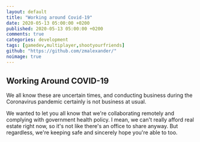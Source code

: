 ```yaml
---
layout: default
title: "Working around Covid-19"
date: 2020-05-13 05:00:00 +0200
published: 2020-05-13 05:00:00 +0200
comments: true
categories: development
tags: [gamedev,multiplayer,shootyourfriends]
github: "https://github.com/zmalexander/"
noimage: true
---
```


## Working Around COVID-19
We all know these are uncertain times, and conducting business during the Coronavirus pandemic certainly is not business at usual. 
<!--more-->
We wanted to let you all know that we're collaborating remotely and complying with government health policy. I mean, we can't really afford real estate right now, so it's not like there's an office to share anyway. But regardless, we're keeping safe and sincerely hope you're able to too.
